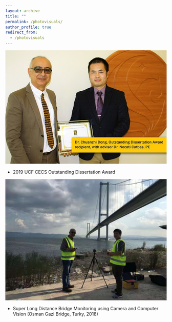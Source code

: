 ```yaml
---
layout: archive
title: ""
permalink: /photovisuals/
author_profile: true
redirect_from:
  - /photovisuals
---
```




![](./photovisuals_image/outstanding_dissertation_awards.jpg)
* 2019 UCF CECS Outstanding Dissertation Award

![](./photovisuals_image/osmanGazi.jpg)
* Super Long Distance Bridge Monitoring using Camera and Computer Vision (Osman Gazi Bridge, Turky, 2018)

